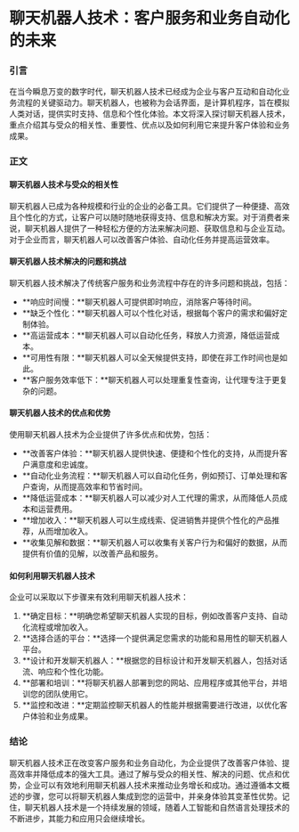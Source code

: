 # 聊天机器人技术：客户服务和业务自动化的未来

### 引言

在当今瞬息万变的数字时代，聊天机器人技术已经成为企业与客户互动和自动化业务流程的关键驱动力。聊天机器人，也被称为会话界面，是计算机程序，旨在模拟人类对话，提供实时支持、信息和个性化体验。本文将深入探讨聊天机器人技术，重点介绍其与受众的相关性、重要性、优点以及如何利用它来提升客户体验和业务成果。

### 正文

#### 聊天机器人技术与受众的相关性

聊天机器人已成为各种规模和行业的企业的必备工具。它们提供了一种便捷、高效且个性化的方式，让客户可以随时随地获得支持、信息和解决方案。对于消费者来说，聊天机器人提供了一种轻松方便的方法来解决问题、获取信息和与企业互动。对于企业而言，聊天机器人可以改善客户体验、自动化任务并提高运营效率。

#### 聊天机器人技术解决的问题和挑战

聊天机器人技术解决了传统客户服务和业务流程中存在的许多问题和挑战，包括：

- **响应时间慢：**聊天机器人可提供即时响应，消除客户等待时间。
- **缺乏个性化：**聊天机器人可以个性化对话，根据每个客户的需求和偏好定制体验。
- **高运营成本：**聊天机器人可以自动化任务，释放人力资源，降低运营成本。
- **可用性有限：**聊天机器人可以全天候提供支持，即使在非工作时间也是如此。
- **客户服务效率低下：**聊天机器人可以处理重复性查询，让代理专注于更复杂的问题。

#### 聊天机器人技术的优点和优势

使用聊天机器人技术为企业提供了许多优点和优势，包括：

- **改善客户体验：**聊天机器人提供快速、便捷和个性化的支持，从而提升客户满意度和忠诚度。
- **自动化业务流程：**聊天机器人可以自动化任务，例如预订、订单处理和客户查询，从而提高效率和节省时间。
- **降低运营成本：**聊天机器人可以减少对人工代理的需求，从而降低人员成本和运营费用。
- **增加收入：**聊天机器人可以生成线索、促进销售并提供个性化的产品推荐，从而增加收入。
- **收集见解和数据：**聊天机器人可以收集有关客户行为和偏好的数据，从而提供有价值的见解，以改善产品和服务。

#### 如何利用聊天机器人技术

企业可以采取以下步骤来有效利用聊天机器人技术：

1. **确定目标：**明确您希望聊天机器人实现的目标，例如改善客户支持、自动化流程或增加收入。
2. **选择合适的平台：**选择一个提供满足您需求的功能和易用性的聊天机器人平台。
3. **设计和开发聊天机器人：**根据您的目标设计和开发聊天机器人，包括对话流、响应和个性化功能。
4. **部署和培训：**将聊天机器人部署到您的网站、应用程序或其他平台，并培训您的团队使用它。
5. **监控和改进：**定期监控聊天机器人的性能并根据需要进行改进，以优化客户体验和业务成果。

### 结论

聊天机器人技术正在改变客户服务和业务自动化，为企业提供了改善客户体验、提高效率并降低成本的强大工具。通过了解与受众的相关性、解决的问题、优点和优势，企业可以有效地利用聊天机器人技术来推动业务增长和成功。通过遵循本文概述的步骤，您可以将聊天机器人集成到您的运营中，并亲身体验其变革性优势。记住，聊天机器人技术是一个持续发展的领域，随着人工智能和自然语言处理技术的不断进步，其能力和应用只会继续增长。
